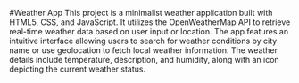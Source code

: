 #Weather App
This project is a minimalist weather application built with HTML5, CSS, and JavaScript. It utilizes the OpenWeatherMap API to retrieve real-time weather data based on user input or location. The app features an intuitive interface allowing users to search for weather conditions by city name or use geolocation to fetch local weather information. The weather details include temperature, description, and humidity, along with an icon depicting the current weather status.
